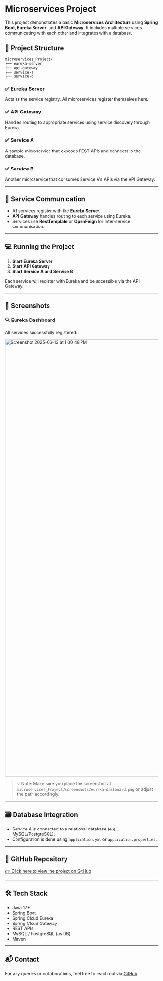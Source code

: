 # Microservices Project

This project demonstrates a basic **Microservices Architecture** using **Spring Boot**, **Eureka Server**, and **API Gateway**. It includes multiple services communicating with each other and integrates with a database.

## 🚀 Project Structure

```
microservices_Project/
├── eureka-server
├── api-gateway
├── service-a
├── service-b
```

### ✅ Eureka Server
Acts as the service registry. All microservices register themselves here.

### ✅ API Gateway
Handles routing to appropriate services using service discovery through Eureka.

### ✅ Service A
A sample microservice that exposes REST APIs and connects to the database.

### ✅ Service B
Another microservice that consumes Service A's APIs via the API Gateway.

---

## 🔗 Service Communication

- All services register with the **Eureka Server**.
- **API Gateway** handles routing to each service using Eureka.
- Services use **RestTemplate** or **OpenFeign** for inter-service communication.

---

## 💻 Running the Project

1. **Start Eureka Server**
2. **Start API Gateway**
3. **Start Service A and Service B**

Each service will register with Eureka and be accessible via the API Gateway.

---

## 📸 Screenshots

### 🔍 Eureka Dashboard

All services successfully registered:

<img width="1437" alt="Screenshot 2025-06-13 at 1 00 48 PM" src="https://github.com/user-attachments/assets/11fc1a23-acb3-415d-8fa2-ccfa8270a4a6" />


> 💡 Note: Make sure you place the screenshot at `microservices_Project/screenshots/eureka-dashboard.png` or adjust the path accordingly.

---

## 🗃️ Database Integration

- Service A is connected to a relational database (e.g., MySQL/PostgreSQL).
- Configuration is done using `application.yml` or `application.properties`.

---

## 🔗 GitHub Repository

[👉 Click here to view the project on GitHub](https://github.com/Sumitrazz/microservices_Project)

---

## 🛠️ Tech Stack

- Java 17+
- Spring Boot
- Spring Cloud Eureka
- Spring Cloud Gateway
- REST APIs
- MySQL / PostgreSQL (as DB)
- Maven

---

## 📬 Contact

For any queries or collaborations, feel free to reach out via [GitHub](https://github.com/Sumitrazz).
